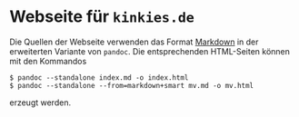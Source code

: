 # Webseite für `kinkies.de`

Die Quellen der Webseite verwenden das Format
[Markdown](https://pandoc.org/MANUAL.html#pandocs-markdown)
in der erweiterten Variante von `pandoc`. Die
entsprechenden HTML-Seiten können mit den
Kommandos

    $ pandoc --standalone index.md -o index.html
    $ pandoc --standalone --from=markdown+smart mv.md -o mv.html

erzeugt werden.
